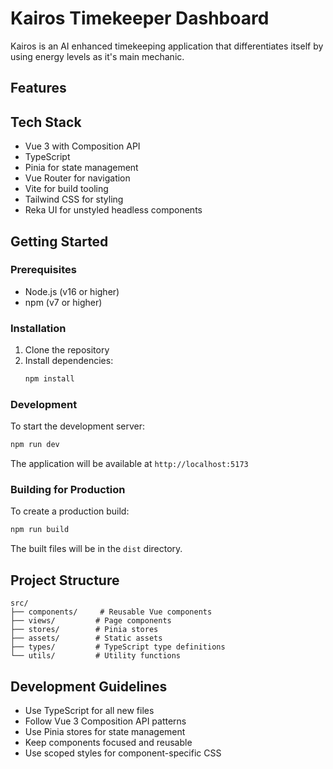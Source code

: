 # Kairos Timekeeper Dashboard

Kairos is an AI enhanced timekeeping application that differentiates itself by using energy levels as it's main mechanic.

## Features

## Tech Stack

- Vue 3 with Composition API
- TypeScript
- Pinia for state management
- Vue Router for navigation
- Vite for build tooling
- Tailwind CSS for styling
- Reka UI for unstyled headless components

## Getting Started

### Prerequisites

- Node.js (v16 or higher)
- npm (v7 or higher)

### Installation

1. Clone the repository
2. Install dependencies:
   ```bash
   npm install
   ```

### Development

To start the development server:

```bash
npm run dev
```

The application will be available at `http://localhost:5173`

### Building for Production

To create a production build:

```bash
npm run build
```

The built files will be in the `dist` directory.

## Project Structure

```
src/
├── components/     # Reusable Vue components
├── views/         # Page components
├── stores/        # Pinia stores
├── assets/        # Static assets
├── types/         # TypeScript type definitions
└── utils/         # Utility functions
```

## Development Guidelines

- Use TypeScript for all new files
- Follow Vue 3 Composition API patterns
- Use Pinia stores for state management
- Keep components focused and reusable
- Use scoped styles for component-specific CSS
